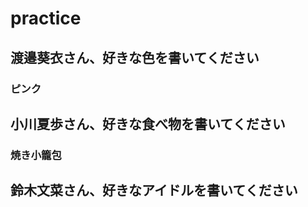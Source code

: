 # practice

## 渡邉葵衣さん、好きな色を書いてください
### ピンク
## 小川夏歩さん、好きな食べ物を書いてください
### 焼き小籠包
## 鈴木文菜さん、好きなアイドルを書いてください
